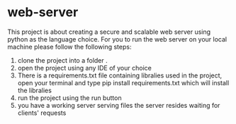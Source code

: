 ﻿# web-server
 This project is about creating a secure and scalable web server using python as the language choice.
 For you to run the web server on your local machine please follow the following steps:
 1. clone the project into a folder .
 2. open the project using any IDE of your choice 
 3. There is a requirements.txt file containing libralies used in the project, open your terminal and type pip install requirements.txt  which will install the libralies
 4. run the project using the run button 
 5. you have a working server serving files the server resides waiting for clients' requests

